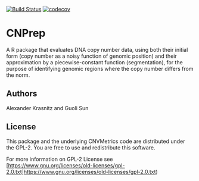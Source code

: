 [![Build Status](https://travis-ci.org/belleau/CNPrep.svg?branch=master)](https://travis-ci.org/belleau/CNPrep)
[![codecov](https://codecov.io/gh/belleau/CNPrep/branch/master/graph/badge.svg)](https://codecov.io/gh/belleau/CNPrep)

# CNPrep

A R package that evaluates DNA copy number data, using both their initial form (copy number as a noisy function of genomic position) and their approximation by a piecewise-constant function (segmentation), for the purpose of identifying genomic regions where the copy number differs from the norm.

## Authors ##

Alexander Krasnitz and Guoli Sun


## License ##

This package and the underlying CNVMetrics code are distributed under 
the GPL-2. You are free to use and redistribute this software. 

For more information on GPL-2 License see
[https://www.gnu.org/licenses/old-licenses/gpl-2.0.txt]https://www.gnu.org/licenses/old-licenses/gpl-2.0.txt)
